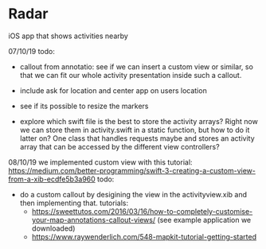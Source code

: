 #  Radar

iOS app that shows activities nearby


07/10/19
todo:
-  callout from annotatio: see if we can insert a custom view or similar, so that we can fit our whole activity presentation inside such a callout.
- include ask for location and center app on users location
- see if its possible to resize the markers

- explore which swift file is the best to store the activity arrays? Right now we can store them in activity.swift in a static function, but how to do it latter on? One class that handles requests maybe and stores an activity array that can be accessed by the different view controllers?


08/10/19
we implemented custom view with this tutorial: https://medium.com/better-programming/swift-3-creating-a-custom-view-from-a-xib-ecdfe5b3a960
todo:
- do a custom callout by desigining the view in the activityview.xib and then implementing that. tutorials: 
    - https://sweettutos.com/2016/03/16/how-to-completely-customise-your-map-annotations-callout-views/ (see example application we downloaded)
    - https://www.raywenderlich.com/548-mapkit-tutorial-getting-started





